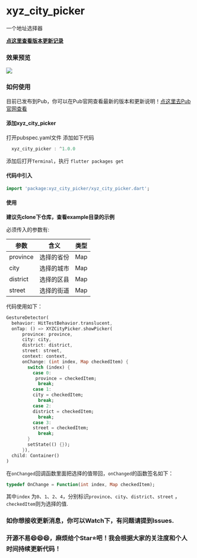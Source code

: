 # xyz_city_picker

一个地址选择器

**<u>[点这里查看版本更新记录](https://pub.dev/packages/xyz_city_picker/changelog)</u>**


### 效果预览

<a target="_blank" rel="noopener noreferrer" href="https://i.loli.net/2020/07/16/Y5rDLqWZUd2X3yw.gif"><img src="https://i.loli.net/2020/07/16/Y5rDLqWZUd2X3yw.gif" align="center" style="max-width:100%;"></a>

### 如何使用
目前已发布到Pub，你可以在Pub官网查看最新的版本和更新说明！[点这里去Pub官网查看](https://pub.dev/packages/xyz_city_picker)
#### 添加xyz_city_picker
打开pubspec.yaml文件
添加如下代码
``` dart
  xyz_city_picker : ^1.0.0
```
添加后打开`Terminal`，执行 `flutter packages get`

#### 代码中引入
```dart
import 'package:xyz_city_picker/xyz_city_picker.dart';
```


#### 使用

**建议先clone下仓库，查看example目录的示例**

必须传入的参数有:

| 参数         | 含义       | 类型                                |
| ------------ | ---------- | ----------------------------------- |
| province     | 选择的省份 | Map                              |
| city         | 选择的城市 | Map                              |
| district     | 选择的区县 | Map                              |
| street       | 选择的街道 | Map                              |

代码使用如下：
```dart
GestureDetector(
  behavior: HitTestBehavior.translucent,
  onTap: () => XYZCityPicker.showPicker(
      province: province,
      city: city,
      district: district,
      street: street,
      context: context,
      onChange: (int index, Map checkedItem) {
        switch (index) {
          case 0:
           province = checkedItem;
            break;
          case 1:
          city = checkedItem;
            break;
          case 2:
          district = checkedItem;
            break;
          case 3:
          street = checkedItem;
            break;
        }
        setState(() {});
      }),
  child: Container()
)
```
在`onChanged`回调函数里面把选择的值带回，`onChanged`的函数签名如下：
```dart
typedef OnChange = Function(int index, Map checkedItem);
```
其中`index` 为`0`、`1`、`2`、`4`，分别标识`province`、`city`、`district`、`street` ，`checkedItem`则为选择的值.


### 如你想接收更新消息，你可以Watch下，有问题请提到Issues.

### 开源不易😄😄😄，麻烦给个Star⭐️吧！我会根据大家的关注度和个人时间持续更新代码！
